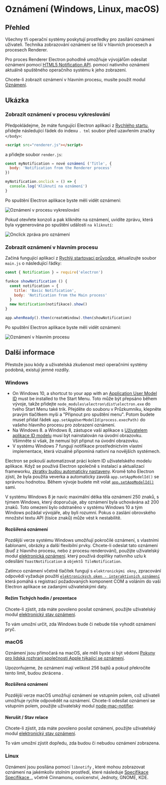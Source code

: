 # Oznámení (Windows, Linux, macOS)

## Přehled

Všechny tři operační systémy poskytují prostředky pro zasílání oznámení uživateli. Technika zobrazování oznámení se liší v hlavních procesech a procesech Renderer.

Pro proces Renderer Electron pohodlně umožňuje vývojářům odesílat oznámení pomocí [HTML5 Notification API](https://notifications.spec.whatwg.org/). pomocí nativního oznámení aktuálně spuštěného operačního systému k jeho zobrazení.

Chcete-li zobrazit oznámení v hlavním procesu, musíte použít modul [Oznámení](../api/notification.md).

## Ukázka

### Zobrazit oznámení v procesu vykreslování

Předpokládejme, že máte fungující Electron aplikaci z [Rychlého startu](quick-start.md), přidejte následující řádek do indexu `. tml` soubor před uzavřením značky `</body>`:

```html
<script src="renderer.js"></script>
```

a přidejte soubor `render.js`:

```js
const myNotification = nové oznámení ('Title', {
  body: 'Notification from the Renderer process'
})

myNotification.onclick = () => {
  console.log('Kliknutí na oznámení')
}
```

Po spuštění Electron aplikace byste měli vidět oznámení:

![Oznámení v procesu vykreslování](../images/notification-renderer.png)

Pokud otevřete konzoli a pak klikněte na oznámení, uvidíte zprávu, která byla vygenerována po spuštění události `na kliknutí`:

![Onclick zpráva pro oznámení](../images/message-notification-renderer.png)

### Zobrazit oznámení v hlavním procesu

Začíná fungující aplikací z [Rychlý startovací průvodce](quick-start.md), aktualizujte soubor `main.js` o následující řádky:

```js
const { Notification } = require('electron')

funkce showNotification () {
  const notification = {
    title: 'Basic Notification',
    body: 'Notification from the Main process'
  }
  new Notification(notifikace).show()
}

app.whenReady().then(createWindow).then(showNotification)
```

Po spuštění Electron aplikace byste měli vidět oznámení:

![Oznámení v hlavním procesu](../images/notification-main.png)

## Další informace

Přestože jsou kódy a uživatelská zkušenost mezi operačními systémy podobná, existují jemné rozdíly.

### Windows

* On Windows 10, a shortcut to your app with an [Application User Model ID](https://msdn.microsoft.com/en-us/library/windows/desktop/dd378459(v=vs.85).aspx) must be installed to the Start Menu. Toto může být přepsáno během vývoje, takže přidejte `node_modules\electron\dist\electron.exe` do tvého Start Menu také trik. Přejděte do souboru v Průzkumníku, klepněte pravým tlačítkem myši a "Připnout pro spuštění menu". Potom budete muset přidat řádek `app.setAppUserModelId(process.execPath)` do vašeho hlavního procesu pro zobrazení oznámení.
* Na Windows 8. a Windows 8, zástupce vaší aplikace s [Uživatelem aplikace ID modelu](https://msdn.microsoft.com/en-us/library/windows/desktop/dd378459(v=vs.85).aspx) musí být nainstalován na úvodní obrazovku. Všimněte si však, že nemusí být připnut na úvodní obrazovku.
* V systému Windows 7 fungují notifikace prostřednictvím vlastní implementace, která vizuálně připomíná nativní na novějších systémech.

Electron se pokouší automatizovat práci kolem ID uživatelského modelu aplikace. Když se používá Electron společně s instalací a aktualizací frameworku, [zkratky budou automaticky nastaveny](https://github.com/electron/windows-installer/blob/master/README.md#handling-squirrel-events). Kromě toho Electron zjistí, že byla použita veverka a automaticky zavolá `app.setAppModelId()` se správnou hodnotou. Během vývoje budete mít volat [`app.setAppModelId()`](../api/app.md#appsetappusermodelidid-windows) sami.

V systému Windows 8 je navíc maximální délka těla oznámení 250 znaků, s týmem Windows, který doporučuje, aby oznámení byla uchovávána až 200 znaků. Toto omezení bylo odstraněno v systému Windows 10 a tým Windows požádal vývojáře, aby byli rozumní. Pokus o zaslání obrovského množství textu API (tisíce znaků) může vést k nestabilitě.

#### Rozšířená oznámení

Pozdější verze systému Windows umožňují pokročilé oznámení, s vlastními šablonami, obrázky a další flexibilní prvky. Chcete-li odeslat tato oznámení (buď z hlavního procesu, nebo z procesu renderování), použijte uživatelský modul [elektronická oznámení](https://github.com/felixrieseberg/electron-windows-notifications). který používá doplňky nativního uzlu k odesílání `ToastNotification` a `objektů TileNotification`.

Zatímco oznámení včetně tlačítek fungují s `elektronickými okny`, zpracování odpovědí vyžaduje použití [`elektronických oken - interaktivních oznámení`](https://github.com/felixrieseberg/electron-windows-interactive-notifications) která pomáhá s registrací požadovaných komponent COM a voláním do vaší Electron aplikace se zadanými uživatelskými daty.

#### Režim Tichých hodin / prezentace

Chcete-li zjistit, zda máte povoleno posílat oznámení, použijte uživatelský modul [elektronický stav oznámení](https://github.com/felixrieseberg/electron-notification-state).

To vám umožní určit, zda Windows bude či nebude tiše vyhodit oznámení pryč.

### macOS

Oznámení jsou přímočará na macOS, ale měli byste si být vědomi [Pokyny pro lidská rozhraní společnosti Apple týkající se oznámení](https://developer.apple.com/macos/human-interface-guidelines/system-capabilities/notifications/).

Upozorňujeme, že oznámení mají velikost 256 bajtů a pokud překročíte tento limit, budou zkrácena .

#### Rozšířená oznámení

Pozdější verze macOS umožňují oznámení se vstupním polem, což uživateli umožňuje rychle odpovědět na oznámení. Chcete-li odesílat oznámení se vstupním polem, použijte uživatelský modul [node-mac-notifier](https://github.com/CharlieHess/node-mac-notifier).

#### Nerušit / Stav relace

Chcete-li zjistit, zda máte povoleno posílat oznámení, použijte uživatelský modul [elektronický stav oznámení](https://github.com/felixrieseberg/electron-notification-state).

To vám umožní zjistit dopředu, zda budou či nebudou oznámení zobrazena.

### Linux

Oznámení jsou posílána pomocí `libnotify` , které mohou zobrazovat oznámení na jakémkoliv stolním prostředí, které následuje [Specifikace Specifikace ,](https://developer.gnome.org/notification-spec/), včetně Cinnamonu, osvícenství, Jednoty, GNOME, KDE.
